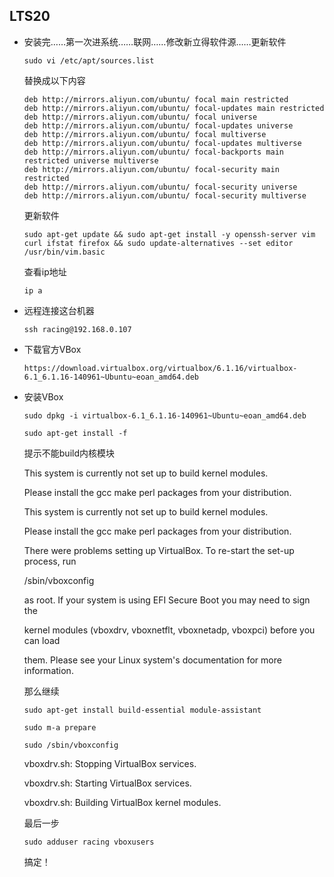 ## LTS20

- 安装完……第一次进系统……联网……修改新立得软件源……更新软件

  ```sudo vi /etc/apt/sources.list```
  
  替换成以下内容
  
  ```
  deb http://mirrors.aliyun.com/ubuntu/ focal main restricted
  deb http://mirrors.aliyun.com/ubuntu/ focal-updates main restricted
  deb http://mirrors.aliyun.com/ubuntu/ focal universe
  deb http://mirrors.aliyun.com/ubuntu/ focal-updates universe
  deb http://mirrors.aliyun.com/ubuntu/ focal multiverse
  deb http://mirrors.aliyun.com/ubuntu/ focal-updates multiverse
  deb http://mirrors.aliyun.com/ubuntu/ focal-backports main restricted universe multiverse
  deb http://mirrors.aliyun.com/ubuntu/ focal-security main restricted
  deb http://mirrors.aliyun.com/ubuntu/ focal-security universe
  deb http://mirrors.aliyun.com/ubuntu/ focal-security multiverse
  ```
  
  更新软件

  ```sudo apt-get update && sudo apt-get install -y openssh-server vim curl ifstat firefox && sudo update-alternatives --set editor /usr/bin/vim.basic```

  查看ip地址

  ```ip a``` 

- 远程连接这台机器

  ```ssh racing@192.168.0.107```

- 下载官方VBox

  ```https://download.virtualbox.org/virtualbox/6.1.16/virtualbox-6.1_6.1.16-140961~Ubuntu~eoan_amd64.deb```

- 安装VBox

  ```sudo dpkg -i virtualbox-6.1_6.1.16-140961~Ubuntu~eoan_amd64.deb ```

  ```sudo apt-get install -f```

  提示不能build内核模块

  This system is currently not set up to build kernel modules.

  Please install the gcc make perl packages from your distribution.

  This system is currently not set up to build kernel modules.

  Please install the gcc make perl packages from your distribution.

  

  There were problems setting up VirtualBox. To re-start the set-up process, run

   /sbin/vboxconfig

  as root. If your system is using EFI Secure Boot you may need to sign the

  kernel modules (vboxdrv, vboxnetflt, vboxnetadp, vboxpci) before you can load

  them. Please see your Linux system's documentation for more information.

  那么继续

  ```sudo apt-get install build-essential module-assistant```

  ```sudo m-a prepare```

  ```sudo /sbin/vboxconfig```

  vboxdrv.sh: Stopping VirtualBox services.

  vboxdrv.sh: Starting VirtualBox services.

  vboxdrv.sh: Building VirtualBox kernel modules.

  最后一步
  
  ```sudo adduser racing vboxusers```
  
  搞定！
